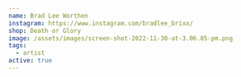 ```yaml
---
name: Brad Lee Worthen
instagram: https://www.instagram.com/bradlee_brixx/
shop: Death or Glory
image: /assets/images/screen-shot-2022-11-30-at-3.06.05-pm.png
tags:
  - artist
active: true
---
```

